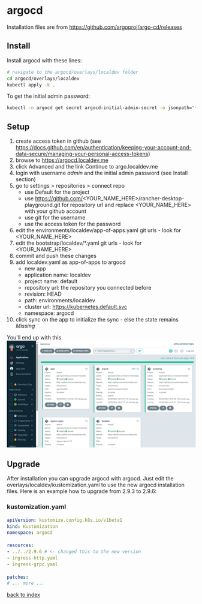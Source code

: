 # argocd

Installation files are from <https://github.com/argoproj/argo-cd/releases>

## Install

Install argocd with these lines:

```bash
# navigate to the argocd/overlays/localdev folder
cd argocd/overlays/localdev
kubectl apply -k .
```

To get the initial admin password:

```bash
kubectl -n argocd get secret argocd-initial-admin-secret -o jsonpath="{.data.password}" | base64 -d
```

## Setup

1. create access token in github (see https://docs.github.com/en/authentication/keeping-your-account-and-data-secure/managing-your-personal-access-tokens)
1. browse to https://argocd.localdev.me
1. click Advanced and the link Continue to argo.localdev.me
1. login with username _admin_ and the initial admin password (see Install section)
1. go to settings > repositories > connect repo
    - use Default for the project
    - use https://github.com/<YOUR_NAME_HERE>/rancher-desktop-playground.git for repository url and replace <YOUR_NAME_HERE> with your github account
    - use git for the username
    - use the access token for the password
1. edit the environments/localdev/app-of-apps.yaml git urls - look for <YOUR_NAME_HERE>
1. edit the bootstrap/localdev/*.yaml git urls - look for <YOUR_NAME_HERE>
1. commit and push these changes
1. add localdev.yaml as app-of-apps to argocd
    - new app
    - application name: localdev
    - project name: default
    - repository url: the repository you connected before
    - revision: HEAD
    - path: environments/localdev
    - cluster url: https://kubernetes.default.svc
    - namespace: argocd
1. click sync on the app to initialize the sync - else the state remains _Missing_

You'll end up with this
![argocd with 5 apps](../assets/argocd01.jpg)

## Upgrade

After installation you can upgrade argocd with argocd. Just edit the overlays/localdev/kustomization.yaml to use the new argocd installation files. Here is an example how to upgrade from 2.9.3 to 2.9.6:

### kustomization.yaml

```yaml
apiVersion: kustomize.config.k8s.io/v1beta1
kind: Kustomization
namespace: argocd

resources:
- ../../2.9.6 # <- changed this to the new version
- ingress-http.yaml
- ingress-grpc.yaml

patches:
# ... more ...
```

[back to index](../)